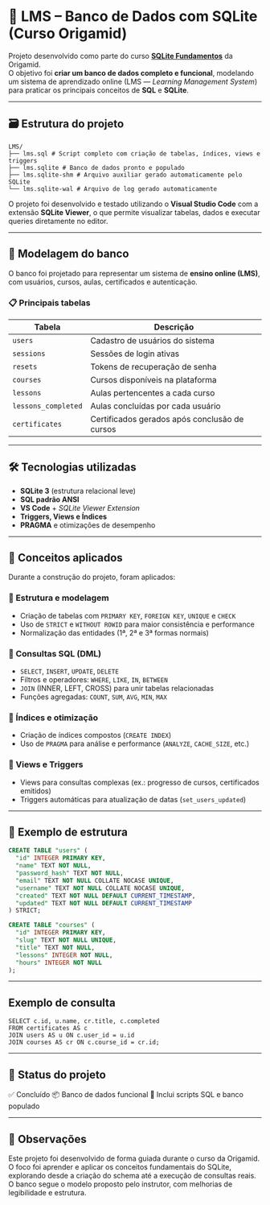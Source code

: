 # 🧩 LMS – Banco de Dados com SQLite (Curso Origamid)

Projeto desenvolvido como parte do curso **[SQLite Fundamentos](https://www.origamid.com/curso/sqlite-fundamentos/)** da Origamid.  
O objetivo foi **criar um banco de dados completo e funcional**, modelando um sistema de aprendizado online (LMS — *Learning Management System*) para praticar os principais conceitos de **SQL** e **SQLite**.

---

## 🗃️ Estrutura do projeto

```
LMS/
├── lms.sql # Script completo com criação de tabelas, índices, views e triggers
├── lms.sqlite # Banco de dados pronto e populado
├── lms.sqlite-shm # Arquivo auxiliar gerado automaticamente pelo SQLite
└── lms.sqlite-wal # Arquivo de log gerado automaticamente
```


O projeto foi desenvolvido e testado utilizando o **Visual Studio Code** com a extensão **SQLite Viewer**, o que permite visualizar tabelas, dados e executar queries diretamente no editor.

---

## 🧱 Modelagem do banco

O banco foi projetado para representar um sistema de **ensino online (LMS)**, com usuários, cursos, aulas, certificados e autenticação.

### 📋 Principais tabelas
| Tabela | Descrição |
|--------|------------|
| `users` | Cadastro de usuários do sistema |
| `sessions` | Sessões de login ativas |
| `resets` | Tokens de recuperação de senha |
| `courses` | Cursos disponíveis na plataforma |
| `lessons` | Aulas pertencentes a cada curso |
| `lessons_completed` | Aulas concluídas por cada usuário |
| `certificates` | Certificados gerados após conclusão de cursos |

---

## 🛠 Tecnologias utilizadas

- **SQLite 3** (estrutura relacional leve)
- **SQL padrão ANSI**
- **VS Code** + *SQLite Viewer Extension*
- **Triggers, Views e Índices**
- **PRAGMA** e otimizações de desempenho

---

## 🎯 Conceitos aplicados

Durante a construção do projeto, foram aplicados:

### 🔹 Estrutura e modelagem
- Criação de tabelas com `PRIMARY KEY`, `FOREIGN KEY`, `UNIQUE` e `CHECK`
- Uso de `STRICT` e `WITHOUT ROWID` para maior consistência e performance
- Normalização das entidades (1ª, 2ª e 3ª formas normais)

### 🔹 Consultas SQL (DML)
- `SELECT`, `INSERT`, `UPDATE`, `DELETE`
- Filtros e operadores: `WHERE`, `LIKE`, `IN`, `BETWEEN`
- `JOIN` (INNER, LEFT, CROSS) para unir tabelas relacionadas
- Funções agregadas: `COUNT`, `SUM`, `AVG`, `MIN`, `MAX`

### 🔹 Índices e otimização
- Criação de índices compostos (`CREATE INDEX`)
- Uso de `PRAGMA` para análise e performance (`ANALYZE`, `CACHE_SIZE`, etc.)

### 🔹 Views e Triggers
- Views para consultas complexas (ex.: progresso de cursos, certificados emitidos)
- Triggers automáticas para atualização de datas (`set_users_updated`)

---

## 🧩 Exemplo de estrutura

```sql
CREATE TABLE "users" (
  "id" INTEGER PRIMARY KEY,
  "name" TEXT NOT NULL,
  "password_hash" TEXT NOT NULL,
  "email" TEXT NOT NULL COLLATE NOCASE UNIQUE,
  "username" TEXT NOT NULL COLLATE NOCASE UNIQUE,
  "created" TEXT NOT NULL DEFAULT CURRENT_TIMESTAMP,
  "updated" TEXT NOT NULL DEFAULT CURRENT_TIMESTAMP
) STRICT;

CREATE TABLE "courses" (
  "id" INTEGER PRIMARY KEY,
  "slug" TEXT NOT NULL UNIQUE,
  "title" TEXT NOT NULL,
  "lessons" INTEGER NOT NULL,
  "hours" INTEGER NOT NULL
);
```

---

## Exemplo de consulta

```-- Exibe certificados completos (usuário + curso)
SELECT c.id, u.name, cr.title, c.completed
FROM certificates AS c
JOIN users AS u ON c.user_id = u.id
JOIN courses AS cr ON c.course_id = cr.id;
```

---

## 📂 Status do projeto
✅ Concluído
📦 Banco de dados funcional
🧠 Inclui scripts SQL e banco populado

---

## 📝 Observações

Este projeto foi desenvolvido de forma guiada durante o curso da Origamid.
O foco foi aprender e aplicar os conceitos fundamentais do SQLite, explorando desde a criação do schema até a execução de consultas reais.
O banco segue o modelo proposto pelo instrutor, com melhorias de legibilidade e estrutura.

